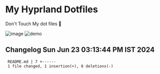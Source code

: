 # My Hyprland Dotfiles
  Don't Touch My dot files 🙂
 

  ![image](https://github.com/ALEX5402/dotfiles/assets/76860596/2fbe6020-4d76-4cf7-b052-58ff43cda405)
  ![demo](https://github.com/ALEX5402/dotfiles/assets/76860596/ff68bba7-e8da-49d3-a716-3ed3d73cfc25)

 
## Changelog Sun Jun 23 03:13:44 PM IST 2024
```
 README.md | 7 +------
 1 file changed, 1 insertion(+), 6 deletions(-)
```
 
